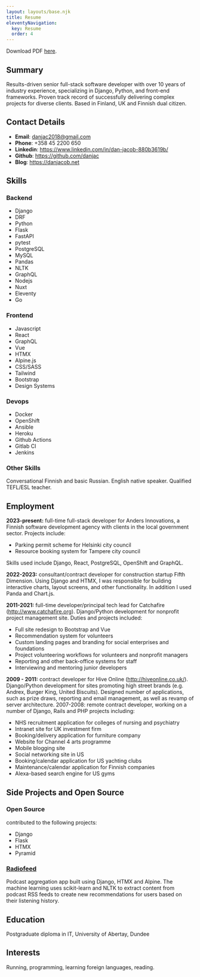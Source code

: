 ```yaml
---
layout: layouts/base.njk
title: Resume
eleventyNavigation:
  key: Resume
  order: 4
---
```


  Download PDF [here](/docs/resume.pdf).

  ## Summary

Results-driven senior full-stack software developer with over 10 years of industry
experience, specializing in Django, Python, and front-end frameworks. Proven track
record of successfully delivering complex projects for diverse clients.
Based in Finland, UK and Finnish dual citizen.

## Contact Details

* **Email**: danjac2018@gmail.com
* **Phone**: +358 45 2200 650
* **Linkedin**: https://www.linkedin.com/in/dan-jacob-880b3619b/
* **Github**: https://github.com/danjac
* **Blog**: https://danjacob.net

## Skills

### Backend

* Django
* DRF
* Python
* Flask
* FastAPI
* pytest
* PostgreSQL
* MySQL
* Pandas
* NLTK
* GraphQL
* Nodejs
* Nuxt
* Eleventy
* Go

### Frontend

* Javascript
* React
* GraphQL
* Vue
* HTMX
* Alpine.js
* CSS/SASS
* Tailwind
* Bootstrap
* Design Systems

### Devops

* Docker
* OpenShift
* Ansible
* Heroku
* Github Actions
* Gitlab CI
* Jenkins

### Other Skills

Conversational Finnish and basic Russian. English native speaker. Qualified
TEFL/ESL teacher.

## Employment

**2023-present:** full-time full-stack developer for Anders Innovations, a Finnish
software development agency with clients in the local government sector. Projects
include:

* Parking permit scheme for Helsinki city council
* Resource booking system for Tampere city council

Skills used include Django, React, PostgreSQL, OpenShift and GraphQL.

**2022-2023:** consultant/contract developer for construction startup Fifth Dimension.
Using Django and HTMX, I was responsible for building interactive charts, layout
screens, and other functionality. In addition I used Panda and Chart.js.

**2011-2021:** full-time developer/principal tech lead for Catchafire
(http://www.catchafire.org). Django/Python development for nonprofit project
management site. Duties and projects included:

* Full site redesign to Bootstrap and Vue
* Recommendation system for volunteers
* Custom landing pages and branding for social enterprises and foundations
* Project volunteering workflows for volunteers and nonprofit managers
* Reporting and other back-office systems for staff
* Interviewing and mentoring junior developers

**2009 - 2011:** contract developer for Hive Online (http://hiveonline.co.uk/).
Django/Python development for sites promoting high street brands (e.g. Andrex,
Burger King, United Biscuits). Designed number of applications, such as prize draws,
reporting and email management, as well as revamp of server architecture.
2007-2008: remote contract developer, working on a number of Django, Rails and
PHP projects including:

* NHS recruitment application for colleges of nursing and psychiatry
* Intranet site for UK investment firm
* Booking/delivery application for furniture company
* Website for Channel 4 arts programme
* Mobile blogging site
* Social networking site in US
* Booking/calendar application for US yachting clubs
* Maintenance/calendar application for Finnish companies
* Alexa-based search engine for US gyms

## Side Projects and Open Source

### Open Source

contributed to the following projects:

* Django
* Flask
* HTMX
* Pyramid

### [Radiofeed]( https://github.com/danjac/radiofeed)

Podcast aggregation app built using Django, HTMX and Alpine. The machine
learning uses scikit-learn and NLTK to extract content from podcast RSS feeds to
create new recommendations for users based on their listening history.

## Education

Postgraduate diploma in IT, University of Abertay, Dundee

## Interests

Running, programming, learning foreign languages, reading.
